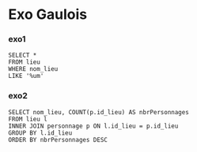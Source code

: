 # Exo Gaulois
### exo1
```
SELECT *
FROM lieu
WHERE nom_lieu
LIKE '%um'
```

### exo2
```
SELECT nom_lieu, COUNT(p.id_lieu) AS nbrPersonnages
FROM lieu l
INNER JOIN personnage p ON l.id_lieu = p.id_lieu
GROUP BY l.id_lieu
ORDER BY nbrPersonnages DESC
```